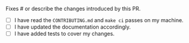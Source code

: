 Fixes #<GitHub issue number> or describe the changes introduced by this PR.

<!--- Put an `x` in all the boxes that apply -->

- [ ] I have read the `CONTRIBUTING.md` and `make ci` passes on my machine.
- [ ] I have updated the documentation accordingly.
- [ ] I have added tests to cover my changes.
